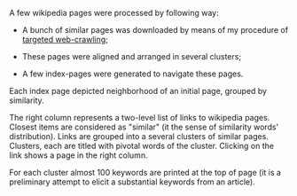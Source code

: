 A few wikipedia pages were processed by following way:

 - A bunch of similar pages was downloaded by means of my procedure of 
   [targeted web-crawling](https://github.com/electricmind/webcrawler/tree/master/src/ru/wordmetrix/webcrawler);

 - These pages were aligned and arranged in several clusters;

 - A few index-pages were generated to navigate these pages.

Each index page depicted neighborhood of an initial page,  grouped by similarity.

The right column represents a two-level list of links to wikipedia pages. Closest items
are considered as "similar" (it the sense of similarity words' distribution). Links are grouped into a several clusters of similar pages. Clusters, each are titled with pivotal words of the cluster. Clicking on the link shows a page in the right column.

For each cluster almost 100 keywords are printed at the top of page (it is a  preliminary attempt to elicit a substantial keywords from an article).

